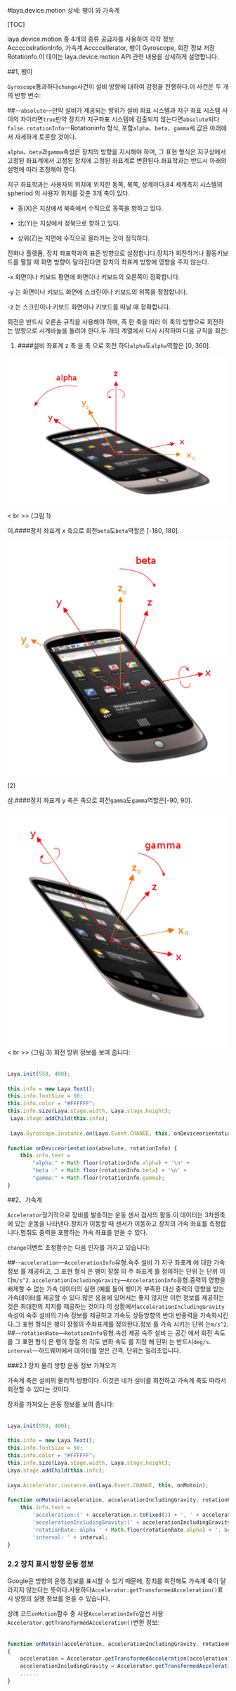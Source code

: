 #laya.device.motion 상세: 팽이 와 가속계

[TOC]

laya.device.motion 중 4개의 종류 공급자를 사용하여 각각 정보 AcccccelrationInfo, 가속계 Accccellerator, 팽이 Gyroscope, 회전 정보 저장 Rotationfo.이 데이는 laya.device.motion API 관련 내용을 상세하게 설명합니다.

##1, 팽이

​`Gyroscope`통과하다`change`사건이 설비 방향에 대하여 감청을 진행하다.이 사건은 두 개의 반향 변수:

##--`absolute`—만약 설비가 제공되는 방위가 설비 좌표 시스템과 지구 좌표 시스템 사이의 차이라면`true`만약 장치가 지구좌표 시스템에 검출되지 않는다면`absolute`되다`false`. `rotationInfo`—Rotationinfo 형식, 포함`alpha`、`beta`、`gamma`세 값은 아래에서 자세하게 토론할 것이다.

​`alpha`、`beta`과`gamma`속성은 장치의 방향을 지시해야 하며, 그 표현 형식은 지구상에서 고정된 좌표계에서 고정된 장치에 고정된 좌표계로 변환된다.좌표학과는 반드시 아래의 설명에 따라 조정해야 한다.

지구 좌표학과는 사용자의 위치에 위치한 동쪽, 북쪽, 상계이다.84 세계측지 시스템의 spheriod 의 사용자 위치를 갖춘 3개 축이 있다.

- 동(X)은 지상에서 북축에서 수직으로 동쪽을 향하고 있다.

- 北(Y)는 지상에서 정북으로 향하고 있다.

- 상위(Z)는 지면에 수직으로 올라가는 것이 정직하다.

전화나 플랫폼, 장치 좌표학과의 표준 방향으로 설정합니다.장치가 회전하거나 활동키보드를 펼칠 때 화면 방향이 달라진다면 장치의 좌표계 방향에 영향을 주지 않는다.

-x 화면이나 키보드 평면에 화면이나 키보드의 오른쪽이 정확합니다.

-y 는 화면이나 키보드 화면에 스크린이나 키보드의 위쪽을 정정합니다.

-z 는 스크린이나 키보드 화면이나 키보드를 떠날 때 정확합니다.

회전은 반드시 오른손 규칙을 사용해야 하며, 즉 한 축을 따라 이 축의 방향으로 회전하는 방향으로 시계바늘을 돌려야 한다.두 개의 계열에서 다시 시작하여 다음 규칙을 회전:



1. ####설비 좌표계 z 축 을 축 으로 회전 하다`alpha`도`alpha`역할은 [0, 360].

![blob.png](img/1.png)< br >>
(그림 1)

이.####장치 좌표계 x 축으로 회전`beta`도`beta`역할은 [-180, 180].

![blob.png](img/2.png)<br/>

(2)

삼.####장치 좌표계 y 축은 축으로 회전`gamma`도`gamma`역할은[-90, 90].

![blob.png](img/3.png)< br >>
(그림 3)
회전 방위 정보를 보여 줍니다:


```typescript

Laya.init(550, 400);

this.info = new Laya.Text();
this.info.fontSize = 50;
this.info.color = "#FFFFFF";
this.info.size(Laya.stage.width, Laya.stage.height);
 Laya.stage.addChild(this.info);

 Laya.Gyroscope.instance.on(Laya.Event.CHANGE, this, onDeviceorientation);

function onDeviceorientation(absolute, rotationInfo) {
    this.info.text =
        "alpha:" + Math.floor(rotationInfo.alpha) + '\n' +
        "beta :" + Math.floor(rotationInfo.beta) + '\n' +
        "gamma:" + Math.floor(rotationInfo.gamma);
}
```




##2、가속계

​`Accelerator`정기적으로 장비를 발송하는 운동 센서 검사의 활동.이 데이터는 3차원축에 있는 운동을 나타낸다.장치가 이동할 때 센서가 이동하고 장치의 가속 좌표를 측정합니다.멈춰도 중력을 포함하는 가속 좌표를 얻을 수 있다.

​`change`이벤트 조정함수는 다음 인자를 가지고 있습니다:

##--`acceleration`—`AccelerationInfo`유형.숙주 설비 가 지구 좌표계 에 대한 가속 정보 를 제공하고, 그 표현 형식 은 팽이 장절 의 주 좌표계 를 정의하는 단위 는 단위 이다`m/s^2`. `accelerationIncludingGravity`—`AccelerationInfo`유형.중력의 영향을 배제할 수 없는 가속 데이터의 실현 (예를 들어 팽이가 부족한 대신 중력의 영향을 받는 가속데이터를 제공할 수 있다.많은 응용에 있어서는 좋지 않지만 이런 정보를 제공하는 것은 최대한의 지지를 제공하는 것이다.이 상황에서`accelerationIncludingGravity`속성이 숙주 설비의 가속 정보를 제공하고 가속도 상등방향의 반대 반중력을 가속화시킨다.그 표현 형식은 팽이 장절의 주좌표계를 정의한다.정보 를 가속 시키는 단위 는`m/s^2`.
##--`rotationRate`—`RotationInfo`유형.속성 제공 숙주 설비 는 공간 에서 회전 속도 를 그 표현 형식 은 팽이 장절 의 각도 변화 속도 를 지정 해 단위 는 반드시`deg/s`. `interval`—하드웨어에서 데이터를 얻은 간격, 단위는 밀리초입니다.

###2.1 장치 물리 방향 운동 정보 가져오기

가속계 축은 설비의 물리적 방향이다. 이것은 네가 설비를 회전하고 가속계 축도 따라서 회전할 수 있다는 것이다.

장치를 가져오는 운동 정보를 보여 줍니다:


```typescript

Laya.init(550, 400);

this.info = new Laya.Text();
this.info.fontSize = 50;
this.info.color = "#FFFFFF";
this.info.size(Laya.stage.width, Laya.stage.height);
Laya.stage.addChild(this.info);

Laya.Accelerator.instance.on(Laya.Event.CHANGE, this, onMotoin);

function onMotoin(acceleration, accelerationIncludingGravity, rotationRate, interval) {
    this.info.text =
        'acceleration:(' + acceleration.x.toFixed(3) + ', ' + acceleration.y.toFixed(3) + ', ' + acceleration.z.toFixed(3) + ')\n' +
        'accelerationIncludingGravity:(' + accelerationIncludingGravity.x.toFixed(3) + ', ' + accelerationIncludingGravity.y.toFixed(3) + ', ' + accelerationIncludingGravity.z.toFixed(3) + ')\n' +
        'rotationRate: alpha ' + Math.floor(rotationRate.alpha) + ', beta ' + Math.floor(rotationRate.beta) + ', gamma ' + Math.floor(rotationRate.gamma) + '\n' +
        'interval: ' + interval;
}
```


### **2.2 장치 표시 방향 운동 정보**

Google은 방향의 운행 정보를 표시할 수 있기 때문에, 장치를 회전해도 가속계 축이 달라지지 않는다는 뜻이다.사용하다`Accelerator.getTransformedAcceleration()`표시 방향의 실행 정보를 얻을 수 있습니다.

상례 코드`onMotion`함수 중 사용`AccelerationInfo`앞선 사용`Accelerator.getTransformedAcceleration()`변환 정보:


```typescript

function onMotoin(acceleration, accelerationIncludingGravity, rotationRate, interval)
{
	acceleration = Accelerator.getTransformedAcceleration(acceleration);
  	accelerationIncludingGravity = Accelerator.getTransformedAcceleration(accelerationIncludingGravity);
  	......
}
```
